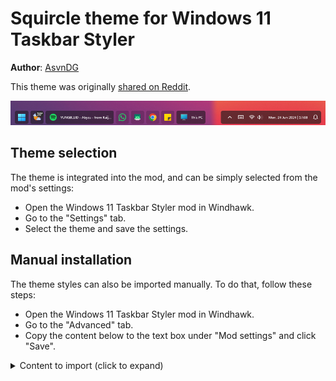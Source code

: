 # Squircle theme for Windows 11 Taskbar Styler

**Author**: [AsvnDG](https://github.com/AsvnDG)

This theme was originally [shared on
Reddit](https://www.reddit.com/r/desktops/comments/1dna90y/comment/la4vxw1/).

![Screenshot](screenshot.png)

## Theme selection

The theme is integrated into the mod, and can be simply selected from the mod's
settings:

* Open the Windows 11 Taskbar Styler mod in Windhawk.
* Go to the "Settings" tab.
* Select the theme and save the settings.

## Manual installation

The theme styles can also be imported manually. To do that, follow these steps:

* Open the Windows 11 Taskbar Styler mod in Windhawk.
* Go to the "Advanced" tab.
* Copy the content below to the text box under "Mod settings" and click "Save".

<details>
<summary>Content to import (click to expand)</summary>

```json
{
  "controlStyles[0].target": "Rectangle#BackgroundFill",
  "controlStyles[0].styles[0]": "Fill:=Transparent",
  "controlStyles[1].target": "Taskbar.TaskListLabeledButtonPanel@CommonStates > Border#BackgroundElement",
  "controlStyles[1].styles[0]": "CornerRadius=5",
  "controlStyles[2].target": "Taskbar.TaskListButtonPanel@CommonStates > Border#BackgroundElement",
  "controlStyles[2].styles[0]": "CornerRadius=5",
  "controlStyles[3].target": "Grid#SystemTrayFrameGrid",
  "controlStyles[3].styles[0]": "Background:=<AcrylicBrush TintColor=\"Black\" TintOpacity=\"0.8\" />",
  "controlStyles[3].styles[1]": "CornerRadius=5",
  "controlStyles[3].styles[2]": "Margin=0,5,14,5",
  "controlStyles[3].styles[3]": "Padding=10,0,0,0",
  "controlStyles[4].target": "TextBlock#TimeInnerTextBlock",
  "controlStyles[4].styles[0]": "Foreground=White",
  "controlStyles[5].target": "TextBlock#DateInnerTextBlock",
  "controlStyles[5].styles[0]": "Foreground=White",
  "controlStyles[6].target": "SystemTray.TextIconContent > Grid > SystemTray.AdaptiveTextBlock#Base > TextBlock",
  "controlStyles[6].styles[0]": "Foreground=White",
  "controlStyles[7].target": "Taskbar.TaskListLabeledButtonPanel > TextBlock#LabelControl",
  "controlStyles[7].styles[0]": "Margin=4,0,0,0",
  "controlStyles[7].styles[1]": "Foreground=White",
  "controlStyles[8].target": "Taskbar.SearchBoxButton",
  "controlStyles[8].styles[0]": "Margin=0,0,-12,0",
  "controlStyles[9].target": "TextBlock#SearchBoxTextBlock",
  "controlStyles[9].styles[0]": "Foreground=White",
  "controlStyles[10].target": "Rectangle#BackgroundStroke",
  "controlStyles[10].styles[0]": "Fill=Transparent",
  "controlStyles[11].target": "SystemTray.Stack#ShowDesktopStack",
  "controlStyles[11].styles[0]": "Visibility=Collapsed",
  "controlStyles[9].styles[1]": "FontSize=12",
  "controlStyles[1].styles[1]": "Background@InactivePointerOver:=<AcrylicBrush TintColor=\"Black\" TintOpacity=\"0.8\" />",
  "controlStyles[1].styles[2]": "Background@ActivePointerOver=Transparent",
  "controlStyles[1].styles[3]": "Background:=<AcrylicBrush TintColor=\"Black\" TintOpacity=\"0.2\" />",
  "controlStyles[2].styles[1]": "Background:=<AcrylicBrush TintColor=\"Black\" TintOpacity=\"0.8\" />",
  "controlStyles[1].styles[4]": "Background@ActivePressed:=<AcrylicBrush TintColor=\"Black\" TintOpacity=\"0.8\" />",
  "controlStyles[1].styles[5]": "Background@InactivePressed:=<AcrylicBrush TintColor=\"Black\" TintOpacity=\"0.8\" />",
  "controlStyles[1].styles[6]": "Background@ActiveNormal:=<AcrylicBrush TintColor=\"Black\" TintOpacity=\"0.8\" />",
  "controlStyles[2].styles[2]": "Background@InactivePointerOver:=<AcrylicBrush TintColor=\"Black\" TintOpacity=\"0.8\" />",
  "controlStyles[2].styles[3]": "Background@ActivePointerOver:=<AcrylicBrush TintColor=\"Black\" TintOpacity=\"0.8\" />",
  "controlStyles[2].styles[4]": "Background@ActiveNormal=:=<AcrylicBrush TintColor=\"Black\" TintOpacity=\"0.8\" />",
  "controlStyles[2].styles[5]": "Background@InactivePressed:=<AcrylicBrush TintColor=\"Black\" TintOpacity=\"0.8\" />",
  "controlStyles[2].styles[6]": "Background@ActivePressed:=<AcrylicBrush TintColor=\"Black\" TintOpacity=\"0.8\" />",
  "controlStyles[12].target": "Rectangle#RunningIndicator",
  "controlStyles[12].styles[0]": "Fill:=<AcrylicBrush TintColor=\"Black\" TintOpacity=\"0.8\" />",
  "controlStyles[12].styles[1]": "Width=40",
  "controlStyles[12].styles[2]": "Height=38",
  "controlStyles[12].styles[3]": "RadiusX=5",
  "controlStyles[12].styles[4]": "RadiusY=5",
  "controlStyles[13].target": "Taskbar.ExperienceToggleButton",
  "controlStyles[13].styles[0]": "Margin=0,0,-12,0",
  "controlStyles[14].target": "",
  "controlStyles[14].styles[0]": ""
}
```
</details>
